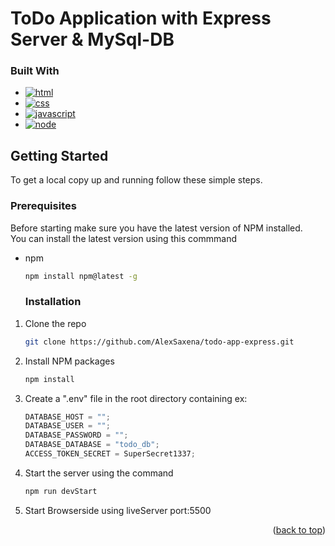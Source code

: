 <a id="readme-top"></a>

# ToDo Application with Express Server & MySql-DB

### Built With

- [![html]][html-url]
- [![css]][css-url]
- [![javascript]][javascript-url]
- [![node]][node-url]

<!-- GETTING STARTED -->

## Getting Started

To get a local copy up and running follow these simple steps.
<br>

### Prerequisites

Before starting make sure you have the latest version of NPM installed.
<br>
You can install the latest version using this commmand

- npm

  ```sh
  npm install npm@latest -g
  ```

  ### Installation

1. Clone the repo
   ```sh
   git clone https://github.com/AlexSaxena/todo-app-express.git
   ```
2. Install NPM packages
   ```sh
   npm install
   ```
3. Create a ".env" file in the root directory containing ex:

   ```js
   DATABASE_HOST = "";
   DATABASE_USER = "";
   DATABASE_PASSWORD = "";
   DATABASE_DATABASE = "todo_db";
   ACCESS_TOKEN_SECRET = SuperSecret1337;
   ```

4. Start the server using the command
   ```sh
   npm run devStart
   ```
5. Start Browserside using liveServer port:5500

<p align="right">(<a href="#readme-top">back to top</a>)</p>

<!-- MARKDOWN LINKS & IMAGES -->

[html]: https://img.shields.io/badge/HTML5-E34F26?style=for-the-badge&logo=html5&logoColor=white
[html-url]: https://www.w3schools.com/html/
[css]: https://img.shields.io/badge/CSS-239120?&style=for-the-badge&logo=css3&logoColor=white
[css-url]: https://developer.mozilla.org/en-US/docs/Web/CSS
[javascript]: https://img.shields.io/badge/JavaScript-323330?style=for-the-badge&logo=javascript&logoColor=F7DF1E
[javascript-url]: https://www.javascript.com/
[node]: https://img.shields.io/badge/Node.js-43853D?style=for-the-badge&logo=node.js&logoColor=white
[node-url]: https://nodejs.org/en/
